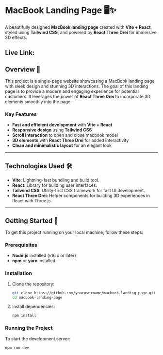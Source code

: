 # MacBook Landing Page 🖥️✨
A beautifully designed **MacBook landing page** created with **Vite + React**, styled using **Tailwind CSS**, and powered by **React Three Drei** for immersive 3D effects.

## Live Link:  
## Overview 🌟

This project is a single-page website showcasing a MacBook landing page with sleek design and stunning 3D interactions. The goal of this landing page is to provide a modern and engaging experience for potential customers. It leverages the power of **React Three Drei** to incorporate 3D elements smoothly into the page.

### Key Features

- **Fast and efficient development** with **Vite + React**
- **Responsive design** using **Tailwind CSS**
- **Scroll Interaction**  to open and close macbook model
- **3D elements** with **React Three Drei** for added interactivity
- **Clean and minimalistic layout** for an elegant look

---

## Technologies Used 🛠️

- **Vite**: Lightning-fast bundling and build tool.
- **React**: Library for building user interfaces.
- **Tailwind CSS**: Utility-first CSS framework for fast UI development.
- **React Three Drei**: Helper components for building 3D experiences in React with Three.js.

---

## Getting Started 🚀

To get this project running on your local machine, follow these steps:

### Prerequisites

- **Node.js** installed (v16.x or later)
- **npm** or **yarn** installed

### Installation

1. Clone the repository:

    ```bash
    git clone https://github.com/yourusername/macbook-landing-page.git
    cd macbook-landing-page
    ```

2. Install dependencies:

    ```bash
    npm install
    ```

### Running the Project

To start the development server:

```bash
npm run dev